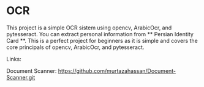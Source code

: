 # OCR
This project is a simple OCR sistem using opencv, ArabicOcr, and pytesseract. You can extract personal information from ** Persian Identity Card **. This is a perfect project for beginners as it is simple and covers the core principals of opencv, ArabicOcr, and pytesseract.

Links:

Document Scanner: https://github.com/murtazahassan/Document-Scanner.git

